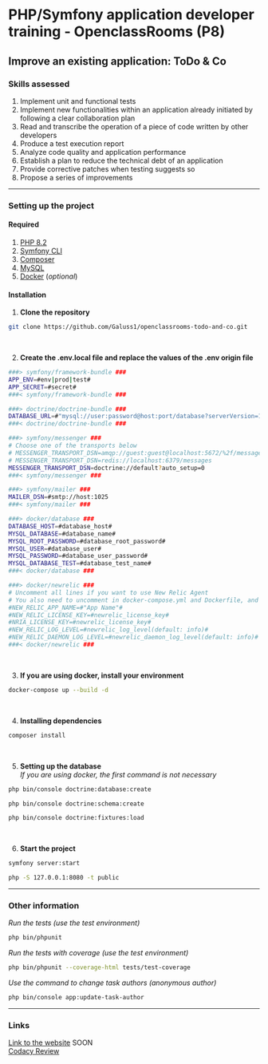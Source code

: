 # PHP/Symfony application developer training - OpenclassRooms (P8)

## Improve an existing application: ToDo & Co

### Skills assessed
1. Implement unit and functional tests
2. Implement new functionalities within an application already initiated by following a clear collaboration plan
3. Read and transcribe the operation of a piece of code written by other developers
4. Produce a test execution report
5. Analyze code quality and application performance
6. Establish a plan to reduce the technical debt of an application
7. Provide corrective patches when testing suggests so
8. Propose a series of improvements

--- --- ---

### Setting up the project

#### Required
1. [PHP 8.2](https://www.php.net/downloads.php)
2. [Symfony CLI](https://symfony.com/download)
3. [Composer](https://getcomposer.org/download/)
4. [MySQL](https://www.mysql.com/fr/downloads/)
5. [Docker](https://www.docker.com/) (*optional*)

#### Installation
1. **Clone the repository**
```bash
git clone https://github.com/Galuss1/openclassrooms-todo-and-co.git
```
<br />

2. **Create the .env.local file and replace the values of the .env origin file**
```bash
###> symfony/framework-bundle ###
APP_ENV=#env|prod|test#
APP_SECRET=#secret#
###< symfony/framework-bundle ###

###> doctrine/doctrine-bundle ###
DATABASE_URL=#"mysql://user:password@host:port/database?serverVersion=15&charset=utf8"#
###< doctrine/doctrine-bundle ###

###> symfony/messenger ###
# Choose one of the transports below
# MESSENGER_TRANSPORT_DSN=amqp://guest:guest@localhost:5672/%2f/messages
# MESSENGER_TRANSPORT_DSN=redis://localhost:6379/messages
MESSENGER_TRANSPORT_DSN=doctrine://default?auto_setup=0
###< symfony/messenger ###

###> symfony/mailer ###
MAILER_DSN=#smtp://host:1025
###< symfony/mailer ###

###> docker/database ###
DATABASE_HOST=#database_host#
MYSQL_DATABASE=#database_name#
MYSQL_ROOT_PASSWORD=#database_root_password#
MYSQL_USER=#database_user#
MYSQL_PASSWORD=#database_user_password#
MYSQL_DATABASE_TEST=#database_test_name#
###< docker/database ###

###> docker/newrelic ###
# Uncomment all lines if you want to use New Relic Agent
# You also need to uncomment in docker-compose.yml and Dockerfile, and add your newrelic license key here and in Dockerfile
#NEW_RELIC_APP_NAME=#"App Name"#
#NEW_RELIC_LICENSE_KEY=#newrelic_license_key#
#NRIA_LICENSE_KEY=#newrelic_license_key#
#NEW_RELIC_LOG_LEVEL=#newrelic_log_level(default: info)#
#NEW_RELIC_DAEMON_LOG_LEVEL=#newrelic_daemon_log_level(default: info)#
###< docker/newrelic ###
```
<br />

3. **If you are using docker, install your environment**
```bash
docker-compose up --build -d
```
<br />

4. **Installing dependencies**
```bash
composer install
```
<br />

5. **Setting up the database**<br />
*If you are using docker, the first command is not necessary*
```bash
php bin/console doctrine:database:create
```
```bash
php bin/console doctrine:schema:create
```
```bash
php bin/console doctrine:fixtures:load
```
<br />

6. **Start the project**
```bash
symfony server:start
```
```bash
php -S 127.0.0.1:8080 -t public
```

--- --- ---

### Other information
*Run the tests (use the test environment)*
```bash
php bin/phpunit
```
*Run the tests with coverage (use the test environment)*
```bash
php bin/phpunit --coverage-html tests/test-coverage
```
*Use the command to change task authors (anonymous author)*
```bash
php bin/console app:update-task-author
```

 --- --- ---

### Links
[Link to the website]() SOON <br />
[Codacy Review](https://app.codacy.com/gh/Galuss1/openclassrooms-todo-and-co/dashboard)

